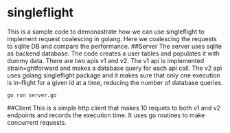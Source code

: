# singleflight
This is a sample code to demonastrate how we can use singleflight to implement request coalescing in golang. Here we coalescing the requests to sqlite DB and compare the performance.
##Server
The server uses sqlite as backend database. The code creates a user tables and populates it with dummy data. There are two apis v1 and v2. The v1 api is implemented strain=ghtforward and makes a database query for each api call. The v2 api uses golang singleflight package and it makes sure that only one execution is in-flight for a given id at a time, reducing the number of database queries.

```
go run server.go
```
##Client
This is a simple http client that makes 10 requets to both v1 and v2 endpoints and records the execution time. It uses go routines to make concurrent requests.

```go run client.go
```
